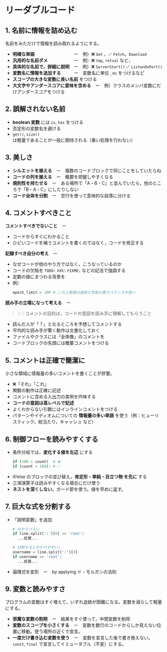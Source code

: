 # リーダブルコード

## 1. 名前に情報を詰め込む
名前をみただけで情報を読み取れるようにする。
- **明確な単語**　　　　　　　　　ー　例）❌ `Get` ，✅ `Fetch`，`Download`
- **汎用的な名前ダメ**　　　　　　ー　例）❌ `tmp`, `retval` など，
- **具体的な名前で，詳細に説明**　ー　例）❌ `ServerStart()` ✅ `ListenOnPort()`
- **変数名に情報を追加する**　　　ー　変数名に単位 `_ms` をつけるなど
- **スコープの大きな変数に長い名前** をつける
- **大文字やアンダースコアに意味を含める**　ー　例）クラスのメンバ変数にだけアンダースコアをつける

## 2. 誤解されない名前
- **boolean 変数** には `is`, `has` をつける
- 否定形の変数名を避ける
- `get()`, `size()` は軽量であることが一般に期待される（重い処理を行わない）

## 3. 美しさ
- **シルエットを揃える**　ー　複数のコードブロックで同じことをしていたらね
- **コードの列を揃える**　ー　概要を把握しやすくなる
- **規則性を持たせる**　ー　ある場所で「A・B・C」と並んでいたら，他のところで「B・A・C」にしたりしない
- **コード全体を分割**　ー　空行を使って意味的な段落に分ける

## 4. コメントすべきこと
**コメントすべきでないこと**　ー
  - コードからすぐにわかること
  - ひどいコードを補うコメントを書くのではなく，コードを修正する

**記録すべき自分の考え**　ー
  - なぜコードが他のやり方ではなく，こうなっているのか
  - コードの欠陥を `TODO:` `XXX:` `FIXME:` などの記法で強調する
  - 定数の値にまつわる背景を
  - 例）
    ```python
    epoch_limit = 100 # この上限値は速度と性能の面でバランスが良い
    ```

**読み手の立場になって考える**　ー
> 💡：コメントの目的は，コードの意図を読み手に理解してもらうこと
- 読んだ人が「？」となるところを予想してコメントする
- 平均的な読み手が驚く動作は文書化しておく
- ファイルやクラスには「全体像」のコメントを
- コードブロックの先頭には概要コメントをつける

## 5. コメントは正確で簡潔に
小さな領域に情報量の多いコメントを書くことが肝要。
- ❌「それ」「これ」
- 関数の動作は正確に記述
- コメントに含める入出力の実例を吟味する
- **コードの意図は高レベルで記述**
- よくわからない引数にはインラインコメントをつける
- パターンやイディオムについての **情報量の多い単語** を使う（例：ヒューリスティック，総当たり，キャッシュ など）

## 6. 制御フローを読みやすくする
- 条件分岐では，**変化する値を左辺** にする
   ```python
   if (100 > count)  # ❌
   if (count < 100): # ✅
   ```
- if/else のブロックの並び替え。**肯定形・単純・目立つ物 を先に** する
- 三項演算子は読みやすくなる場合にだけ使う
- **ネストを深くしない**。ガード節を使う。値を早めに返す。
  
## 7. 巨大な式を分割する
- 「説明変数」を追加
   ```python
   # わかりづらい
   if line.split(':')[0] == 'root':
     ...処理...
   
   # 分割するとわかりやすい↓
   username = line.split(':')[0]
   if username == 'root':
     ...処理...
   ```
- 論理式を変形　ー　by applying ド・モルガンの法則

## 9. 変数と読みやすさ
プログラムの変数はすぐ増えて，いずれ追跡が困難になる。変数を減らして軽量にする。
- **邪魔な変数の削除**　ー　結果をすぐ使って，中間変数を削除
- **変数のスコープを小さくする**　ー　変数を数行のコードからしか見えない位置に移動。使う場所の近くで宣言。
- **一度だけ書き込む変数を使う**　ー　変数を宣言した後で書き換えない。`const`, `final` で宣言してイミュータブル（不変）にする。